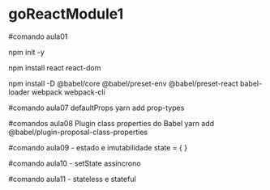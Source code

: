 # goReactModule1

#comando aula01

npm init -y

npm install react react-dom

npm install -D @babel/core @babel/preset-env @babel/preset-react babel-loader webpack webpack-cli


#comando aula07
 defaultProps
 yarn add prop-types

 #comandos aula08 Plugin class properties do Babel
 yarn add @babel/plugin-proposal-class-properties

 #comando aula09 - estado e imutabilidade
 state = { }

#comando aula10 - setState assíncrono


#comando aula11 - stateless e stateful


